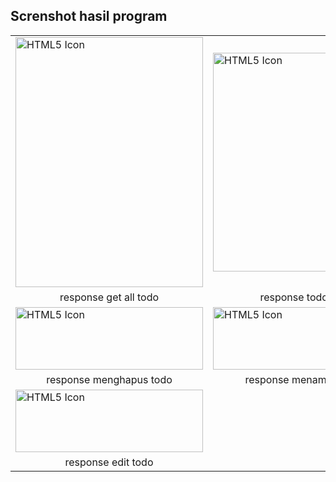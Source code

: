 ## Screnshot hasil program

<table align="center">
  <tr>
    <td><img src="https://user-images.githubusercontent.com/76394274/134543431-b6eee0b7-126d-413f-a9a2-8733dcff1e4d.png" alt="HTML5 Icon" width="300" height="400"></td>
    <td><img src="https://user-images.githubusercontent.com/76394274/134543679-1ff4e443-c742-4774-9900-fb49b75a4b10.png" alt="HTML5 Icon" width="300" height="350"></td>
  </tr>
  <tr align="center">
    <td>response get all todo</td>
    <td>response todo by id</td>
  </tr>
   <tr>
    <td><img src="https://user-images.githubusercontent.com/76394274/134543766-a0aed353-5d1f-401c-8dd2-0fdaab2a01dc.png" alt="HTML5 Icon" width="300" height="100"></td>
    <td><img src="https://user-images.githubusercontent.com/76394274/134544090-9a674cc0-6409-404f-b7cd-a8529157bec6.png" alt="HTML5 Icon" width="300" height="100"></td>
  </tr>
  <tr align="center">
    <td>response menghapus todo</td>
    <td>response menambah todo</td>
  </tr>
    <tr>
    <td><img src="https://user-images.githubusercontent.com/76394274/134544387-b8cb4433-5577-4499-bde2-77c24e1cf61a.png" alt="HTML5 Icon" width="300" height="100"></td>
  </tr>
  <tr align="center">
    <td>response edit todo</td>
  </tr>
</table>
